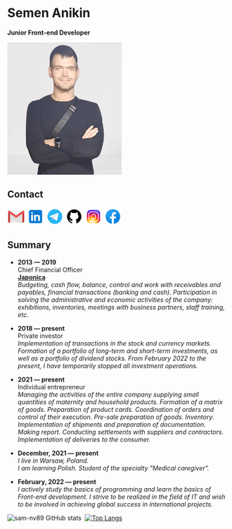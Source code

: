 # Semen Anikin  
**Junior Front-end Developer**  

<img src="logos/Sam.png" alt="CV Photo" height="300" width="260"/>  

## Contact
<a href="mailto:sam.nv89@gmail.com" target="blank"><img src="logos/gmail.png" alt="Gmail" height="40" width="40"/></a>
<a href="https://linkedin.com/in/semen-anikin" target="blank"><img src="logos/linkedin.png" alt="Linkedin" height="40" width="40"/></a>
<a href="https://t.me/sam_nv" target="blank"><img src="logos/telegram.png" alt="Telegram" height="40" width="40"/></a>
<a href="https://github.com/sam-nv89" target="blank"><img src="logos/github.png" alt="Github" height="40" width="40"/></a>
<a href="https://www.instagram.com/simon.nv" target="blank"><img src="logos/instagram.png" alt="Instagram" height="40" width="40"/></a>
<a href="https://www.facebook.com/sam.anikin" target="blank"><img src="logos/facebook.png" alt="Facebook" height="40" width="40"/></a>

## Summary
* **2013 &mdash; 2019**  
Chief Financial Officer  
[**Japonica**](https://japonica.ru/)  
_Budgeting, cash flow, balance, control and work with receivables and payables, financial transactions (banking and cash). Participation in solving the administrative and economic activities of the company: exhibitions, inventories, meetings with business partners, staff training, etc._

* **2018 &mdash; present**  
Private investor  
_Implementation of transactions in the stock and currency markets. Formation of a portfolio of long-term and short-term investments, as well as a portfolio of dividend stocks.
From February 2022 to the present, I have temporarily stopped all investment operations._  

* **2021 &mdash; present**  
Individual entrepreneur  
_Managing the activities of the entire company supplying small quantities of maternity and household products.
Formation of a matrix of goods. Preparation of product cards. Coordination of orders and control of their execution. Pre-sale preparation of goods. Inventory. Implementation of shipments and preparation of documentation. Making report. Conducting settlements with suppliers and contractors. Implementation of deliveries to the consumer._

* **December, 2021 &mdash; present**  
_I live in Warsaw, Poland.  
I am learning Polish. Student of the specialty "Medical caregiver"._

* **February, 2022 &mdash; present**  
_I actively study the basics of programming and learn the basics of Front-end development. I strive to be realized in the field of IT and wish to be involved in achieving global success in international projects._

![sam-nv89 GitHub stats](https://github-readme-stats.vercel.app/api?username=sam-nv89&hide=contribs,prs)&nbsp; [![Top Langs](https://github-readme-stats.vercel.app/api/top-langs/?username=sam-nv89&langs_count=8)](https://github.com/anuraghazra/github-readme-stats)